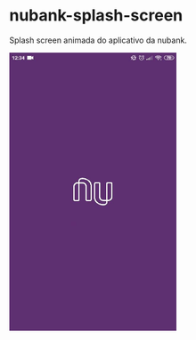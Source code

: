 # nubank-splash-screen
 Splash screen animada do aplicativo da nubank.

<img src="/assets/gifs/GIF-201013_124225.gif" width="300" height="500"/>
